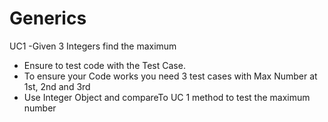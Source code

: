 # Generics
UC1 -Given 3 Integers find the maximum
- Ensure to test code with the Test Case.
- To ensure your Code works you need 3
test cases with Max Number at 1st, 2nd
and 3rd
- Use Integer Object and compareTo
UC 1 method to test the maximum number

